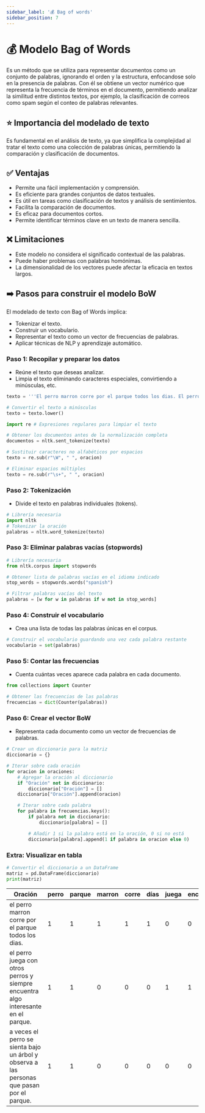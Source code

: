 ```yaml
---
sidebar_label: '💰 Bag of words'
sidebar_position: 7
---
```


# 💰 Modelo Bag of Words

Es un método que se utiliza para representar documentos como un conjunto de palabras, ignorando el orden y la estructura, enfocandose solo en la presencia de palabras. Con él se obtiene un vector numérico que representa la frecuencia de términos en el documento, permitiendo analizar la similitud entre distintos textos, por ejemplo, la clasificación de correos como spam según el conteo de palabras relevantes.

## ⭐ Importancia del modelado de texto

Es fundamental en el análisis de texto, ya que simplifica la complejidad al tratar el texto como una colección de palabras únicas, permitiendo la comparación y clasificación de documentos.

## ✅ Ventajas

- Permite una fácil implementación y comprensión.
- Es eficiente para grandes conjuntos de datos textuales.
- Es útil en tareas como clasificación de textos y análisis de sentimientos.
- Facilita la comparación de documentos.
- Es eficaz para documentos cortos.
- Permite identificar términos clave en un texto de manera sencilla.

## ❌ Limitaciones

- Este modelo no considera el significado contextual de las palabras.
- Puede haber problemas con palabras homónimas.
- La dimensionalidad de los vectores puede afectar la eficacia en textos largos.

## ➡️ Pasos para construir el modelo BoW

El modelado de texto con Bag of Words implica:

- Tokenizar el texto.
- Construir un vocabulario.
- Representar el texto como un vector de frecuencias de palabras.
- Aplicar técnicas de NLP y aprendizaje automático.

### Paso 1: Recopilar y preparar los datos

- Reúne el texto que deseas analizar.
- Limpia el texto eliminando caracteres especiales, convirtiendo a minúsculas, etc.

```python title="Preparación de texto"
texto = '''El perro marron corre por el parque todos los dias. El perro juega con otros perros y siempre encuentra algo interesante en el parque. A veces, el perro se sienta bajo un árbol y observa a las personas que pasan por el parque.'''

# Convertir el texto a minúsculas
texto = texto.lower()

import re # Expresiones regulares para limpiar el texto

# Obtener los documentos antes de la normalización completa
documentos = nltk.sent_tokenize(texto)

# Sustituir caracteres no alfabéticos por espacios
texto = re.sub(r"\W", " ", oracion)

# Eliminar espacios múltiples
texto = re.sub(r"\s+", " ", oracion)
```

### Paso 2: Tokenización

- Divide el texto en palabras individuales (tokens).

```python title="Tokenización del texto"
# Librería necesaria
import nltk
# Tokenizar la oración
palabras = nltk.word_tokenize(texto)
```

### Paso 3: Eliminar palabras vacías (stopwords)

```python title="Eliminar palabras vacías"
# Librería necesaria
from nltk.corpus import stopwords

# Obtener lista de palabras vacías en el idioma indicado
stop_words = stopwords.words("spanish")

# Filtrar palabras vacías del texto
palabras = [w for w in palabras if w not in stop_words]
```

### Paso 4: Construir el vocabulario

- Crea una lista de todas las palabras únicas en el corpus.

```python title="Construir el vocabulario"
# Construir el vocabulario guardando una vez cada palabra restante
vocabulario = set(palabras)
```

### Paso 5: Contar las frecuencias

- Cuenta cuántas veces aparece cada palabra en cada documento.

```python title="Crear las frecuencias"
from collections import Counter

# Obtener las frecuencias de las palabras
frecuencias = dict(Counter(palabras))
```

### Paso 6: Crear el vector BoW

- Representa cada documento como un vector de frecuencias de palabras.

```python title="Crear el vector BoW"
# Crear un diccionario para la matriz
diccionario = {}

# Iterar sobre cada oración
for oracion in oraciones:
    # Agregar la oración al diccionario
    if "Oración" not in diccionario:
        diccionario["Oración"] = []
    diccionario["Oración"].append(oracion)

    # Iterar sobre cada palabra
    for palabra in frecuencias.keys():
        if palabra not in diccionario:
            diccionario[palabra] = []

        # Añadir 1 si la palabra está en la oración, 0 si no está
        diccionario[palabra].append(1 if palabra in oracion else 0)
```

### Extra: Visualizar en tabla

```python title="Visualizar la matriz BoW"
# Convertir el diccionario a un DataFrame
matriz = pd.DataFrame(diccionario)
print(matriz)
```

| Oración                                                                                    | perro | parque | marron | corre | días | juega | encuentra | interesante | veces | árbol |
| ------------------------------------------------------------------------------------------ | ----- | ------ | ------ | ----- | ---- | ----- | --------- | ----------- | ----- | ----- |
| el perro marron corre por el parque todos los dias.                                        | 1     | 1      | 1      | 1     | 1    | 0     | 0         | 0           | 0     | 0     |
| el perro juega con otros perros y siempre encuentra algo interesante en el parque.         | 1     | 1      | 0      | 0     | 0    | 1     | 1         | 1           | 0     | 0     |
| a veces el perro se sienta bajo un árbol y observa a las personas que pasan por el parque. | 1     | 1      | 0      | 0     | 0    | 0     | 0         | 0           | 1     | 1     |
